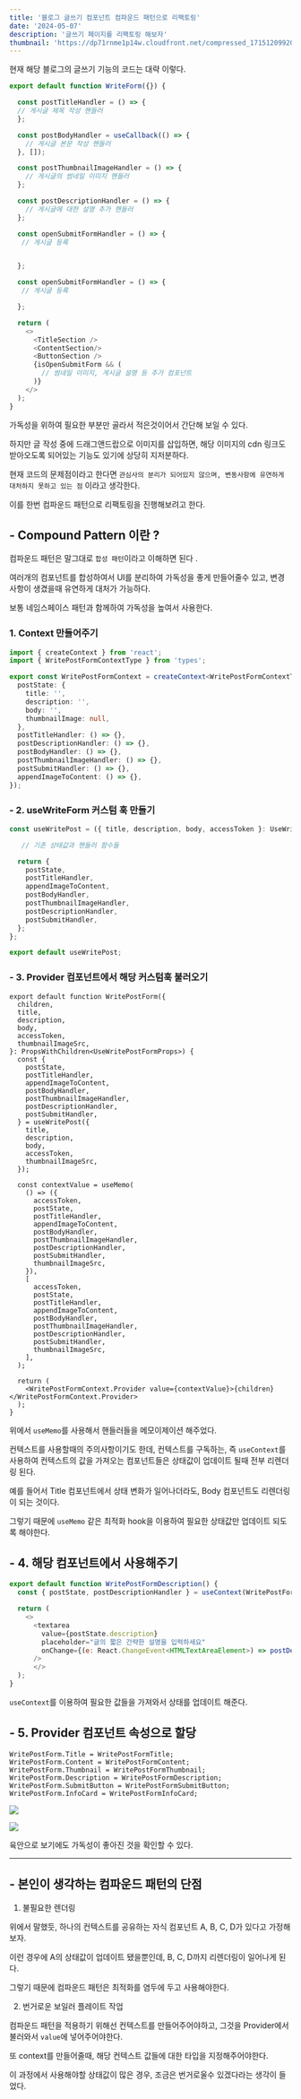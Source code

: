 ```yaml
---
title: '블로그 글쓰기 컴포넌트 컴파운드 패턴으로 리팩토링'
date: '2024-05-07'
description: '글쓰기 페이지를 리팩토링 해보자'
thumbnail: 'https://dp71rnme1p14w.cloudfront.net/compressed_1715120992034--.png'
---
```


현재 해당 블로그의 글쓰기 기능의 코드는 대략 이렇다.

```javascript
export default function WriteForm({}) {

  const postTitleHandler = () => {
  // 게시글 제목 작성 핸들러
  };

  const postBodyHandler = useCallback(() => {
    // 게시글 본문 작성 핸들러
  }, []);

  const postThumbnailImageHandler = () => {
    // 게시글의 썸네일 이미지 핸들러
  };

  const postDescriptionHandler = () => {
    // 게시글에 대한 설명 추가 핸들러
  };

  const openSubmitFormHandler = () => {
   // 게시글 등록


  };

  const openSubmitFormHandler = () => {
   // 게시글 등록

  };

  return (
    <>
      <TitleSection />
      <ContentSection/>
      <ButtonSection />
      {isOpenSubmitForm && (
        // 썸네일 이미지, 게시글 설명 등 추가 컴포넌트
      )}
    </>
  );
}
```

가독성을 위하여 필요한 부분만 골라서 적은것이어서 간단해 보일 수 있다.

하지만 글 작성 중에 드래그앤드랍으로 이미지를 삽입하면, 해당 이미지의 cdn 링크도 받아오도록 되어있는 기능도 있기에 상당히 지저분하다.

현재 코드의 문제점이라고 한다면 `관심사의 분리가 되어있지 않으며, 변동사항에 유연하게 대처하지 못하고 있는 점` 이라고 생각한다.

이를 한번 컴파운드 패턴으로 리팩토링을 진행해보려고 한다.

## - Compound Pattern 이란 ?

컴파운드 패턴은 말그대로 `합성 패턴`이라고 이해하면 된다 .

여러개의 컴포넌트를 합성하여서 UI를 분리하여 가독성을 좋게 만들어줄수 있고, 변경사항이 생겼을때 유연하게 대처가 가능하다.

보통 네임스페이스 패턴과 함께하여 가독성을 높여서 사용한다.

### 1. Context 만들어주기

```typescript
import { createContext } from 'react';
import { WritePostFormContextType } from 'types';

export const WritePostFormContext = createContext<WritePostFormContextType>({
  postState: {
    title: '',
    description: '',
    body: '',
    thumbnailImage: null,
  },
  postTitleHandler: () => {},
  postDescriptionHandler: () => {},
  postBodyHandler: () => {},
  postThumbnailImageHandler: () => {},
  postSubmitHandler: () => {},
  appendImageToContent: () => {},
});
```

### - 2. useWriteForm 커스텀 훅 만들기

```javascript
const useWritePost = ({ title, description, body, accessToken }: UseWritePostFormProps) => {

   // 기존 상태값과 핸들러 함수들

  return {
    postState,
    postTitleHandler,
    appendImageToContent,
    postBodyHandler,
    postThumbnailImageHandler,
    postDescriptionHandler,
    postSubmitHandler,
  };
};

export default useWritePost;
```

### - 3. Provider 컴포넌트에서 해당 커스텀훅 불러오기

```tsx
export default function WritePostForm({
  children,
  title,
  description,
  body,
  accessToken,
  thumbnailImageSrc,
}: PropsWithChildren<UseWritePostFormProps>) {
  const {
    postState,
    postTitleHandler,
    appendImageToContent,
    postBodyHandler,
    postThumbnailImageHandler,
    postDescriptionHandler,
    postSubmitHandler,
  } = useWritePost({
    title,
    description,
    body,
    accessToken,
    thumbnailImageSrc,
  });

  const contextValue = useMemo(
    () => ({
      accessToken,
      postState,
      postTitleHandler,
      appendImageToContent,
      postBodyHandler,
      postThumbnailImageHandler,
      postDescriptionHandler,
      postSubmitHandler,
      thumbnailImageSrc,
    }),
    [
      accessToken,
      postState,
      postTitleHandler,
      appendImageToContent,
      postBodyHandler,
      postThumbnailImageHandler,
      postDescriptionHandler,
      postSubmitHandler,
      thumbnailImageSrc,
    ],
  );

  return (
    <WritePostFormContext.Provider value={contextValue}>{children}</WritePostFormContext.Provider>
  );
}
```

위에서 `useMemo`를 사용해서 핸들러들을 메모이제이션 해주었다.

컨텍스트를 사용할때의 주의사항이기도 한데, 컨텍스트를 구독하는, 즉 `useContext`를 사용하여 컨텍스트의 값을 가져오는 컴포넌트들은 상태값이 업데이트 될때 전부 리렌더링 된다.

예를 들어서 Title 컴포넌트에서 상태 변화가 일어나더라도, Body 컴포넌트도 리렌더링이 되는 것이다.

그렇기 때문에 `useMemo` 같은 최적화 hook을 이용하여 필요한 상태값만 업데이트 되도록 해야한다.

## - 4. 해당 컴포넌트에서 사용해주기

```javascript
export default function WritePostFormDescription() {
  const { postState, postDescriptionHandler } = useContext(WritePostFormContext);

  return (
    <>
      <textarea
        value={postState.description}
        placeholder="글의 짧은 간략한 설명을 입력하세요"
        onChange={(e: React.ChangeEvent<HTMLTextAreaElement>) => postDescriptionHandler(e)}
      />
      </>
  );
}
```

`useContext`를 이용하여 필요한 값들을 가져와서 상태를 업데이트 해준다.

## - 5. Provider 컴포넌트 속성으로 할당

```tsx
WritePostForm.Title = WritePostFormTitle;
WritePostForm.Content = WritePostFormContent;
WritePostForm.Thumbnail = WritePostFormThumbnail;
WritePostForm.Description = WritePostFormDescription;
WritePostForm.SubmitButton = WritePostFormSubmitButton;
WritePostForm.InfoCard = WritePostFormInfoCard;
```

![](https://dp71rnme1p14w.cloudfront.net/compressed_1712636827074--2024-04-09-1.27.03.png)

![](https://dp71rnme1p14w.cloudfront.net/compressed_1712636766066--2024-04-09-1.26.03.png)

육안으로 보기에도 가독성이 좋아진 것을 확인할 수 있다.

---

## - 본인이 생각하는 컴파운드 패턴의 단점

1. 불필요한 렌더링

위에서 말했듯, 하나의 컨텍스트를 공유하는 자식 컴포넌트 A, B, C, D가 있다고 가정해보자.

이런 경우에 A의 상태값이 업데이트 됐을뿐인데, B, C, D까지 리렌더링이 일어나게 된다.

그렇기 때문에 컴파운드 패턴은 최적화를 염두에 두고 사용해야한다.

2. 번거로운 보일러 플레이트 작업

컴파운드 패턴을 적용하기 위해선 컨텍스트를 만들어주어야하고, 그것을 Provider에서 불러와서 `value`에 넣어주어야한다.

또 context를 만들어줄때, 해당 컨텍스트 값들에 대한 타입을 지정해주어야한다.

이 과정에서 사용해야할 상태값이 많은 경우, 조금은 번거로울수 있겠다라는 생각이 들었다.
